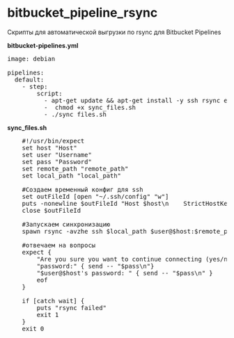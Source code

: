 # bitbucket_pipeline_rsync

Cкрипты для автоматической выгрузки по rsync для Bitbucket Pipelines


<b>bitbucket-pipelines.yml</b>

<pre>
image: debian

pipelines:
  default:
    - step:
        script:
          - apt-get update && apt-get install -y ssh rsync expect
          -  chmod +x sync_files.sh
          - ./sync_files.sh
</pre>	

<b>sync_files.sh</b>

<pre>
	#!/usr/bin/expect
	set host "Host"
	set user "Username"
	set pass "Password"
	set remote_path "remote_path"
	set local_path "local_path"

	#Создаем временный конфиг для ssh
	set outFileId [open "~/.ssh/config" "w"] 
	puts -nonewline $outFileId "Host $host\n    StrictHostKeyChecking no\n   UserKnownHostsFile=/dev/null"
	close $outFileId

	#Запускаем синхронизацию
	spawn rsync -avzhe ssh $local_path $user@$host:$remote_path

	#отвечаем на вопросы
	expect {
		"Are you sure you want to continue connecting (yes/no)?" { send -- "yes\n" }
		"password:" { send -- "$pass\n"}
		"$user@$host's password: " { send -- "$pass\n" }
		eof
	}

	if [catch wait] {
	    puts "rsync failed"
	    exit 1
	}
	exit 0
</pre>	